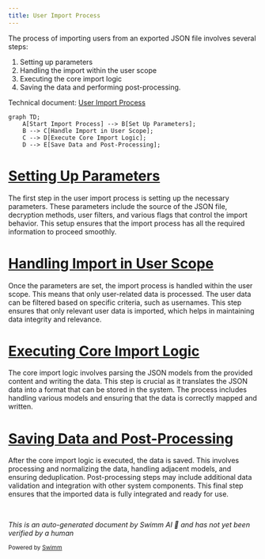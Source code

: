```yaml
---
title: User Import Process
---
```

The process of importing users from an exported JSON file involves several steps:

1. Setting up parameters
2. Handling the import within the user scope
3. Executing the core import logic
4. Saving the data and performing post-processing.

Technical document: <SwmLink doc-title="User Import Process">[User Import Process](/.swm/user-import-process.65slrc64.sw.md)</SwmLink>

```mermaid
graph TD;
    A[Start Import Process] --> B[Set Up Parameters];
    B --> C[Handle Import in User Scope];
    C --> D[Execute Core Import Logic];
    D --> E[Save Data and Post-Processing];
```

# [Setting Up Parameters](https://app.swimm.io/repos/Z2l0aHViJTNBJTNBc2VudHJ5LWRlbW8tMSUzQSUzQVN3aW1tLURlbW8=/docs/65slrc64#import_users)

The first step in the user import process is setting up the necessary parameters. These parameters include the source of the JSON file, decryption methods, user filters, and various flags that control the import behavior. This setup ensures that the import process has all the required information to proceed smoothly.

# [Handling Import in User Scope](https://app.swimm.io/repos/Z2l0aHViJTNBJTNBc2VudHJ5LWRlbW8tMSUzQSUzQVN3aW1tLURlbW8=/docs/65slrc64#import_in_user_scope)

Once the parameters are set, the import process is handled within the user scope. This means that only user-related data is processed. The user data can be filtered based on specific criteria, such as usernames. This step ensures that only relevant user data is imported, which helps in maintaining data integrity and relevance.

# [Executing Core Import Logic](https://app.swimm.io/repos/Z2l0aHViJTNBJTNBc2VudHJ5LWRlbW8tMSUzQSUzQVN3aW1tLURlbW8=/docs/65slrc64#_import)

The core import logic involves parsing the JSON models from the provided content and writing the data. This step is crucial as it translates the JSON data into a format that can be stored in the system. The process includes handling various models and ensuring that the data is correctly mapped and written.

# [Saving Data and Post-Processing](https://app.swimm.io/repos/Z2l0aHViJTNBJTNBc2VudHJ5LWRlbW8tMSUzQSUzQVN3aW1tLURlbW8=/docs/65slrc64#save)

After the core import logic is executed, the data is saved. This involves processing and normalizing the data, handling adjacent models, and ensuring deduplication. Post-processing steps may include additional data validation and integration with other system components. This final step ensures that the imported data is fully integrated and ready for use.

&nbsp;

*This is an auto-generated document by Swimm AI 🌊 and has not yet been verified by a human*

<SwmMeta version="3.0.0" repo-id="Z2l0aHViJTNBJTNBc2VudHJ5LWRlbW8tMSUzQSUzQVN3aW1tLURlbW8=" repo-name="sentry-demo-1" doc-type="product-flows"><sup>Powered by [Swimm](/)</sup></SwmMeta>

